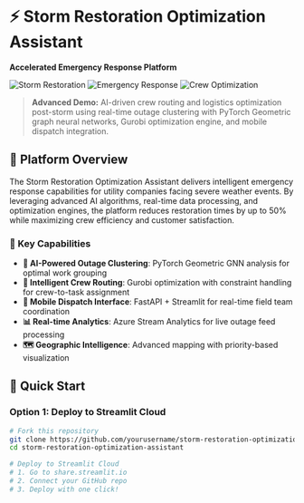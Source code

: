 # ⚡ Storm Restoration Optimization Assistant

**Accelerated Emergency Response Platform**

![Storm Restoration](https://img.shields.io/badge/Storm%20Restoration-AI%20Optimized-blue)
![Emergency Response](https://img.shields.io/badge/Emergency%20Response-Real%20Time-red)
![Crew Optimization](https://img.shields.io/badge/Crew%20Optimization-50%25%20Faster-green)

> **Advanced Demo:** AI-driven crew routing and logistics optimization post-storm using real-time outage clustering with PyTorch Geometric graph neural networks, Gurobi optimization engine, and mobile dispatch integration.

## 🌟 Platform Overview

The Storm Restoration Optimization Assistant delivers intelligent emergency response capabilities for utility companies facing severe weather events. By leveraging advanced AI algorithms, real-time data processing, and optimization engines, the platform reduces restoration times by up to 50% while maximizing crew efficiency and customer satisfaction.

### 🎯 Key Capabilities

- **🧠 AI-Powered Outage Clustering**: PyTorch Geometric GNN analysis for optimal work grouping
- **🚛 Intelligent Crew Routing**: Gurobi optimization with constraint handling for crew-to-task assignment
- **📱 Mobile Dispatch Interface**: FastAPI + Streamlit for real-time field team coordination
- **📊 Real-time Analytics**: Azure Stream Analytics for live outage feed processing
- **🗺️ Geographic Intelligence**: Advanced mapping with priority-based visualization

## 🚀 Quick Start

### Option 1: Deploy to Streamlit Cloud
```bash
# Fork this repository
git clone https://github.com/yourusername/storm-restoration-optimization-assistant.git
cd storm-restoration-optimization-assistant

# Deploy to Streamlit Cloud
# 1. Go to share.streamlit.io
# 2. Connect your GitHub repo
# 3. Deploy with one click!
